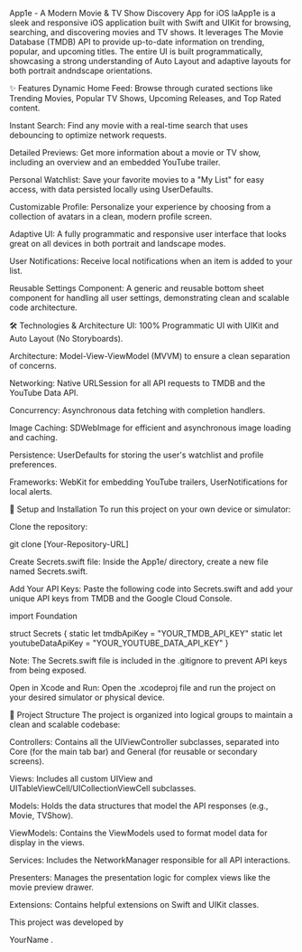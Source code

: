 App1e - A Modern Movie & TV Show Discovery App for iOS
laApp1e is a sleek and responsive iOS application built with Swift and UIKit for browsing, searching, and discovering movies and TV shows. It leverages The Movie Database (TMDB) API to provide up-to-date information on trending, popular, and upcoming titles. The entire UI is built programmatically, showcasing a strong understanding of Auto Layout and adaptive layouts for both portrait andndscape orientations.

✨ Features
Dynamic Home Feed: Browse through curated sections like Trending Movies, Popular TV Shows, Upcoming Releases, and Top Rated content.

Instant Search: Find any movie with a real-time search that uses debouncing to optimize network requests.

Detailed Previews: Get more information about a movie or TV show, including an overview and an embedded YouTube trailer.

Personal Watchlist: Save your favorite movies to a "My List" for easy access, with data persisted locally using UserDefaults.

Customizable Profile: Personalize your experience by choosing from a collection of avatars in a clean, modern profile screen.

Adaptive UI: A fully programmatic and responsive user interface that looks great on all devices in both portrait and landscape modes.

User Notifications: Receive local notifications when an item is added to your list.

Reusable Settings Component: A generic and reusable bottom sheet component for handling all user settings, demonstrating clean and scalable code architecture.

🛠️ Technologies & Architecture
UI: 100% Programmatic UI with UIKit and Auto Layout (No Storyboards).

Architecture: Model-View-ViewModel (MVVM) to ensure a clean separation of concerns.

Networking: Native URLSession for all API requests to TMDB and the YouTube Data API.

Concurrency: Asynchronous data fetching with completion handlers.

Image Caching: SDWebImage for efficient and asynchronous image loading and caching.

Persistence: UserDefaults for storing the user's watchlist and profile preferences.

Frameworks: WebKit for embedding YouTube trailers, UserNotifications for local alerts.

🚀 Setup and Installation
To run this project on your own device or simulator:

Clone the repository:

git clone [Your-Repository-URL]


Create Secrets.swift file:
Inside the App1e/ directory, create a new file named Secrets.swift.

Add Your API Keys:
Paste the following code into Secrets.swift and add your unique API keys from TMDB and the Google Cloud Console.

import Foundation

struct Secrets {
    static let tmdbApiKey = "YOUR_TMDB_API_KEY"
    static let youtubeDataApiKey = "YOUR_YOUTUBE_DATA_API_KEY"
}


Note: The Secrets.swift file is included in the .gitignore to prevent API keys from being exposed.

Open in Xcode and Run:
Open the .xcodeproj file and run the project on your desired simulator or physical device.

📂 Project Structure
The project is organized into logical groups to maintain a clean and scalable codebase:

Controllers: Contains all the UIViewController subclasses, separated into Core (for the main tab bar) and General (for reusable or secondary screens).

Views: Includes all custom UIView and UITableViewCell/UICollectionViewCell subclasses.

Models: Holds the data structures that model the API responses (e.g., Movie, TVShow).

ViewModels: Contains the ViewModels used to format model data for display in the views.

Services: Includes the NetworkManager responsible for all API interactions.

Presenters: Manages the presentation logic for complex views like the movie preview drawer.

Extensions: Contains helpful extensions on Swift and UIKit classes.

This project was developed by 

YourName
.
